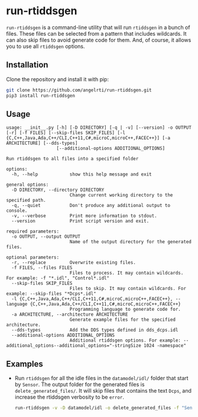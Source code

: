 # run-rtiddsgen

`run-rtiddsgen` is a command-line utility that will run `rtiddsgen` in a bunch
of files. These files can be selected from a pattern that includes wildcards.
It can also skip files to avoid generate code for them. And, of course, it
allows you to use all `rtiddsgen` options.

## Installation

Clone the repository and install it with pip:

```sh
git clone https://github.com/angelrti/run-rtiddsgen.git
pip3 install run-rtiddsgen
```

## Usage

```
usage: __init__.py [-h] [-D DIRECTORY] [-q | -v] [--version] -o OUTPUT [-r] [-f FILES] [--skip-files SKIP_FILES] [-l {C,C++,Java,Ada,C++/CLI,C++11,C#,microC,microC++,FACEC++}] [-a ARCHITECTURE] [--dds-types]
                   [--additional-options ADDITIONAL_OPTIONS]

Run rtiddsgen to all files into a specified folder

options:
  -h, --help            show this help message and exit

general options:
  -D DIRECTORY, --directory DIRECTORY
                        Change current working directory to the specified path.
  -q, --quiet           Don't produce any additional output to console.
  -v, --verbose         Print more information to stdout.
  --version             Print script version and exit.

required parameters:
  -o OUTPUT, --output OUTPUT
                        Name of the output directory for the generated files.

optional parameters:
  -r, --replace         Overwrite existing files.
  -f FILES, --files FILES
                        Files to process. It may contain wildcards. For example: -f "*.idl", "Control*.idl"
  --skip-files SKIP_FILES
                        Files to skip. It may contain wildcards. For example: --skip-files "*Dcps*.idl"
  -l {C,C++,Java,Ada,C++/CLI,C++11,C#,microC,microC++,FACEC++}, --language {C,C++,Java,Ada,C++/CLI,C++11,C#,microC,microC++,FACEC++}
                        Programming language to generate code for.
  -a ARCHITECTURE, --architecture ARCHITECTURE
                        Generate example files for the specified architecture.
  --dds-types           Add the DDS types defined in dds_dcps.idl
  --additional-options ADDITIONAL_OPTIONS
                        Additional rtiddsgen options. For example: --additional_options--additional_options="-stringSize 1024 -namespace"
```

## Examples

- Run `rtiddsgen` for all the idle files in the `datamodel/idl/` folder that
  start by `Sensor`. The output folder for the generated files is
  `delete_generated_files/`. It will skip files that contains the text `Dcps`,
  and increase the rtiddsgen verbosity to be `error`.

  ```sh
  run-rtiddsgen -v -D datamodel/idl -o delete_generated_files -f "Sensor*.idl" --additional-options="-verbosity 1" --skip-files "*Dcps*.idl"
  ```
